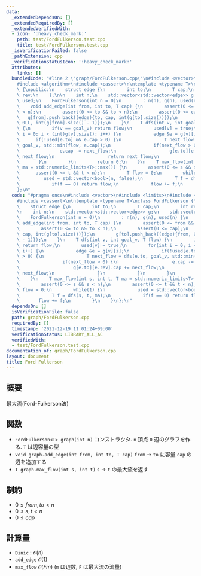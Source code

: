 ```yaml
---
data:
  _extendedDependsOn: []
  _extendedRequiredBy: []
  _extendedVerifiedWith:
  - icon: ':heavy_check_mark:'
    path: test/FordFulkerson.test.cpp
    title: test/FordFulkerson.test.cpp
  _isVerificationFailed: false
  _pathExtension: cpp
  _verificationStatusIcon: ':heavy_check_mark:'
  attributes:
    links: []
  bundledCode: "#line 2 \"graph/FordFulkerson.cpp\"\n#include <vector>\n#include <limits>\n\
    #include <algorithm>\n#include <cassert>\n\ntemplate <typename T>\nclass FordFulkerson\
    \ {\npublic:\n    struct edge {\n        int to;\n        T cap;\n        int\
    \ rev;\n    };\n\n    int n;\n    std::vector<std::vector<edge>> g;\n    std::vector<bool>\
    \ used;\n    FordFulkerson(int n = 0)\n        : n(n), g(n), used(n) {\n    }\n\
    \    void add_edge(int from, int to, T cap) {\n        assert(0 <= from && from\
    \ < n);\n        assert(0 <= to && to < n);\n        assert(0 <= cap);\n     \
    \   g[from].push_back((edge){to, cap, int(g[to].size())});\n        g[to].push_back((edge){from,\
    \ 0LL, int(g[from].size() - 1)});\n    }\n    T dfs(int v, int goal_v, T flow)\
    \ {\n        if(v == goal_v) return flow;\n        used[v] = true;\n        for(int\
    \ i = 0; i < (int)g[v].size(); i++) {\n            edge &e = g[v][i];\n      \
    \      if(!used[e.to] && e.cap > 0) {\n                T next_flow = dfs(e.to,\
    \ goal_v, std::min(flow, e.cap));\n                if(next_flow > 0) {\n     \
    \               e.cap -= next_flow;\n                    g[e.to][e.rev].cap +=\
    \ next_flow;\n                    return next_flow;\n                }\n     \
    \       }\n        }\n        return 0;\n    }\n    T max_flow(int s, int t, T\
    \ ma = std::numeric_limits<T>::max()) {\n        assert(0 <= s && s < n);\n  \
    \      assert(0 <= t && t < n);\n        T flow = 0;\n        while(1) {\n   \
    \         used = std::vector<bool>(n, false);\n            T f = dfs(s, t, ma);\n\
    \            if(f == 0) return flow;\n            flow += f;\n        }\n    }\n\
    };\n"
  code: "#pragma once\n#include <vector>\n#include <limits>\n#include <algorithm>\n\
    #include <cassert>\n\ntemplate <typename T>\nclass FordFulkerson {\npublic:\n\
    \    struct edge {\n        int to;\n        T cap;\n        int rev;\n    };\n\
    \n    int n;\n    std::vector<std::vector<edge>> g;\n    std::vector<bool> used;\n\
    \    FordFulkerson(int n = 0)\n        : n(n), g(n), used(n) {\n    }\n    void\
    \ add_edge(int from, int to, T cap) {\n        assert(0 <= from && from < n);\n\
    \        assert(0 <= to && to < n);\n        assert(0 <= cap);\n        g[from].push_back((edge){to,\
    \ cap, int(g[to].size())});\n        g[to].push_back((edge){from, 0LL, int(g[from].size()\
    \ - 1)});\n    }\n    T dfs(int v, int goal_v, T flow) {\n        if(v == goal_v)\
    \ return flow;\n        used[v] = true;\n        for(int i = 0; i < (int)g[v].size();\
    \ i++) {\n            edge &e = g[v][i];\n            if(!used[e.to] && e.cap\
    \ > 0) {\n                T next_flow = dfs(e.to, goal_v, std::min(flow, e.cap));\n\
    \                if(next_flow > 0) {\n                    e.cap -= next_flow;\n\
    \                    g[e.to][e.rev].cap += next_flow;\n                    return\
    \ next_flow;\n                }\n            }\n        }\n        return 0;\n\
    \    }\n    T max_flow(int s, int t, T ma = std::numeric_limits<T>::max()) {\n\
    \        assert(0 <= s && s < n);\n        assert(0 <= t && t < n);\n        T\
    \ flow = 0;\n        while(1) {\n            used = std::vector<bool>(n, false);\n\
    \            T f = dfs(s, t, ma);\n            if(f == 0) return flow;\n     \
    \       flow += f;\n        }\n    }\n};\n"
  dependsOn: []
  isVerificationFile: false
  path: graph/FordFulkerson.cpp
  requiredBy: []
  timestamp: '2021-12-19 11:01:24+09:00'
  verificationStatus: LIBRARY_ALL_AC
  verifiedWith:
  - test/FordFulkerson.test.cpp
documentation_of: graph/FordFulkerson.cpp
layout: document
title: Ford Fulkerson
---
```


## 概要
最大流(Ford-Fulkerson法)

## 関数
* `FordFulkerson<T> graph(int n)` コンストラクタ. `n` 頂点 `0` 辺のグラフを作る. `T` は辺容量の型
* `void graph.add_edge(int from, int to, T cap)` `from` -> `to` に容量 `cap` の辺を追加する
* `T graph.max_flow(int s, int t)` `s` -> `t` の最大流を返す

## 制約
* $0 \leq from, to < n$
* $0 \leq s, t < n$
* $0 \leq cap$

## 計算量
* `Dinic` : $\mathcal{O}(n)$
* `add_edge` $\mathcal{O}(1)$
* `max_flow` $\mathcal{O}(Fm)$ (`m` は辺数, `F` は最大流の流量) 
